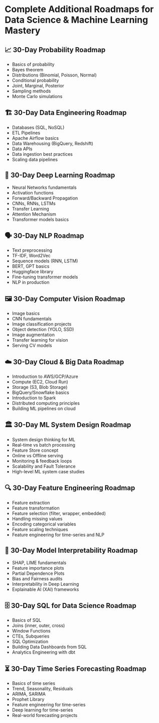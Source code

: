 # Complete Additional Roadmaps for Data Science & Machine Learning Mastery

## 📈 30-Day Probability Roadmap
- Basics of probability
- Bayes theorem
- Distributions (Binomial, Poisson, Normal)
- Conditional probability
- Joint, Marginal, Posterior
- Sampling methods
- Monte Carlo simulations

## 🏗️ 30-Day Data Engineering Roadmap
- Databases (SQL, NoSQL)
- ETL Pipelines
- Apache Airflow basics
- Data Warehousing (BigQuery, Redshift)
- Data APIs
- Data ingestion best practices
- Scaling data pipelines

## 🤖 30-Day Deep Learning Roadmap
- Neural Networks fundamentals
- Activation functions
- Forward/Backward Propagation
- CNNs, RNNs, LSTMs
- Transfer Learning
- Attention Mechanism
- Transformer models basics

## 🗣️ 30-Day NLP Roadmap
- Text preprocessing
- TF-IDF, Word2Vec
- Sequence models (RNN, LSTM)
- BERT, GPT basics
- Huggingface library
- Fine-tuning transformer models
- NLP in production

## 🖼️ 30-Day Computer Vision Roadmap
- Image basics
- CNN fundamentals
- Image classification projects
- Object detection (YOLO, SSD)
- Image augmentation
- Transfer learning for vision
- Serving CV models

## ☁️ 30-Day Cloud & Big Data Roadmap
- Introduction to AWS/GCP/Azure
- Compute (EC2, Cloud Run)
- Storage (S3, Blob Storage)
- BigQuery/Snowflake basics
- Introduction to Spark
- Distributed computing principles
- Building ML pipelines on cloud

## 🏛️ 30-Day ML System Design Roadmap
- System design thinking for ML
- Real-time vs batch processing
- Feature Store concept
- Online vs Offline serving
- Monitoring & feedback loops
- Scalability and Fault Tolerance
- High-level ML system case studies

## 🔍 30-Day Feature Engineering Roadmap
- Feature extraction
- Feature transformation
- Feature selection (filter, wrapper, embedded)
- Handling missing values
- Encoding categorical variables
- Feature scaling techniques
- Feature engineering for time-series and NLP

## 🧠 30-Day Model Interpretability Roadmap
- SHAP, LIME fundamentals
- Feature importance plots
- Partial Dependence Plots
- Bias and Fairness audits
- Interpretability in Deep Learning
- Explainable AI (XAI) frameworks

## 🗄️ 30-Day SQL for Data Science Roadmap
- Basics of SQL
- Joins (inner, outer, cross)
- Window Functions
- CTEs, Subqueries
- SQL Optimization
- Building Data Dashboards from SQL
- Analytics Engineering with dbt

## ⏳ 30-Day Time Series Forecasting Roadmap
- Basics of time series
- Trend, Seasonality, Residuals
- ARIMA, SARIMA
- Prophet Library
- Feature engineering for time-series
- Deep learning for time-series
- Real-world forecasting projects
